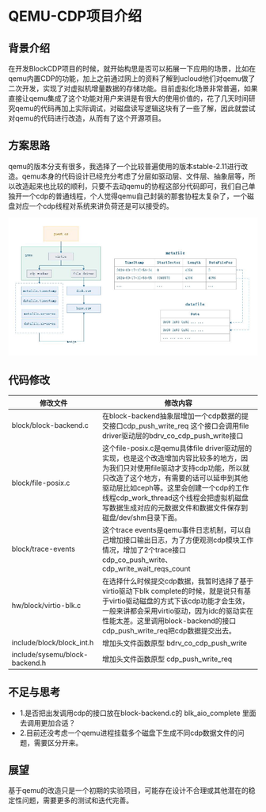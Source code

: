 # QEMU-CDP项目介绍

## 背景介绍
在开发BlockCDP项目的时候，就开始构思是否可以拓展一下应用的场景，比如在qemu内置CDP的功能，加上之前通过网上的资料了解到ucloud他们对qemu做了二次开发，实现了对虚拟机增量数据的存储功能。目前虚拟化场景非常普遍，如果直接让qemu集成了这个功能对用户来讲是有很大的使用价值的，花了几天时间研究qemu的代码再加上实际调试，对磁盘读写逻辑这块有了一些了解，因此就尝试对qemu的代码进行改造，从而有了这个开源项目。  

## 方案思路
qemu的版本分支有很多，我选择了一个比较普遍使用的版本stable-2.11进行改造。qemu本身的代码设计已经充分考虑了分层如驱动层、文件层、抽象层等，所以改造起来也比较的顺利，只要不去动qemu的协程这部分代码即可，我们自己单独开一个cdp的普通线程，个人觉得qemu自己封装的那套协程太复杂了，一个磁盘对应一个cdp线程对系统来讲负荷还是可以接受的。  

![QEMU-CDP Arch](image/QEMU-CDP-Arch-01.jpg)  

## 代码修改
|修改文件|修改内容|
-|-
|block/block-backend.c|在block-backend抽象层增加一个cdp数据的提交接口cdp_push_write_req 这个接口会调用file driver驱动层的bdrv_co_cdp_push_write接口|
|block/file-posix.c|这个file-posix.c是qemu具体file driver驱动层的实现，也是这个改造增加内容比较多的地方，因为我们只对使用file驱动才支持cdp功能，所以就只改造了这个地方，有需要的话可以延申到其他驱动层比如ceph等。这里会创建一个cdp的工作线程cdp_work_thread这个线程会把虚拟机磁盘写数据生成对应的元数据文件和数据文件保存到磁盘/dev/shm目录下面。|
|block/trace-events|这个trace events是qemu事件日志机制，可以自己增加接口输出日志，为了方便观测cdp模块工作情况，增加了2个trace接口cdp_co_push_write、cdp_write_wait_reqs_count|
|hw/block/virtio-blk.c|在选择什么时候提交cdp数据，我暂时选择了基于virtio驱动下blk complete的时候，就是说只有基于virtio驱动磁盘的方式下该cdp功能才会生效，一般来讲都会采用virtio驱动，因为idc的驱动实在性能太差。这里调用block-backend的接口cdp_push_write_req把cdp数据提交出去。|
|include/block/block_int.h|增加头文件函数原型 bdrv_co_cdp_push_write|
|include/sysemu/block-backend.h|增加头文件函数原型 cdp_push_write_req|

## 不足与思考  
- 1.是否把出发调用cdp的接口放在block-backend.c的 blk_aio_complete 里面去调用更加合适？
- 2.目前还没考虑一个qemu进程挂载多个磁盘下生成不同cdp数据文件的问题，需要区分开来。

## 展望
基于qemu的改造只是一个初期的实验项目，可能存在设计不合理或其他潜在的稳定性问题，需要更多的测试和迭代完善。  